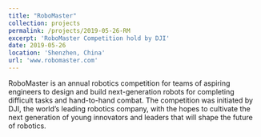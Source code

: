 ```yaml
---
title: "RoboMaster"
collection: projects
permalink: /projects/2019-05-26-RM
excerpt: 'RoboMaster Competition hold by DJI'
date: 2019-05-26
location: 'Shenzhen, China'
url: 'www.robomaster.com'
---
```

RoboMaster is an annual robotics competition for teams of aspiring engineers to design and build next-generation robots for completing difficult tasks and hand-to-hand combat. The competition was initiated by DJI, the world’s leading robotics company, with the hopes to cultivate the next generation of young innovators and leaders that will shape the future of robotics.
